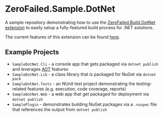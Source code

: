 # ZeroFailed.Sample.DotNet

A sample repository demonstrating how to use the [ZeroFailed.Build.DotNet extension](https://github.com/zerofailed/ZeroFailed.Build.DotNet) to easily setup a fully-featured build process for .NET solutions.

The current features of this extension can be found [here]().

## Example Projects

* `SampleDotNet.Cli` - a console app that gets packaged via `dotnet publish` and leverages [AOT](https://learn.microsoft.com/en-us/dotnet/core/deploying/native-aot) features
* `SampleDotNet.Lib` - a class library that is packaged for NuGet via `dotnet pack`
* `SampleDotNet.Tests` - an NUnit test project demonstrating the testing-related features (e.g. execution, code coverage, reports)
* `SampleDotNet.Web` - a web app that get packaged for deployment via `dotnet publish`
* `SamplePlugin` - demonstrates building NuGet packages via a `.nuspec` file that references the output from `dotnet publish`

